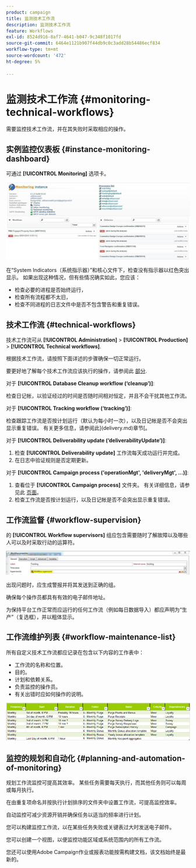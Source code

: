 ```yaml
---
product: campaign
title: 监测技术工作流
description: 监测技术工作流
feature: Workflows
exl-id: 8524d916-8af7-4641-b047-9c348f1017fd
source-git-commit: 6464e1121b907f44db9c0c3add28b54486ecf834
workflow-type: tm+mt
source-wordcount: '472'
ht-degree: 5%

---
```


# 监测技术工作流 {#monitoring-technical-workflows}

需要监控技术工作流，并在其失败时采取相应的操作。

## 实例监控仪表板 {#instance-monitoring-dashboard}

可通过 **[!UICONTROL Monitoring]** 选项卡。

![](assets/monitoring_technical_workflows1.png)

在“System Indicators（系统指示器）”和核心文件下，检查没有指示器以红色突出显示。 如果出现这种情况，但有些情况确实如此，您应该：

* 检查必要的进程是否始终运行，
* 检查所有流程都不太旧，
* 检查不同进程的日志文件中是否不包含警告和重复错误。

## 技术工作流 {#technical-workflows}

技术工作流可从 **[!UICONTROL Administration]** > **[!UICONTROL Production]** > **[!UICONTROL Technical workflows]**.

根据技术工作流，请按照下面详述的步骤确保一切正常运行。

要更好地了解每个技术工作流应该执行的操作，请参阅此 [部分](technical-workflows.md).

对于 **[!UICONTROL Database Cleanup workflow (‘cleanup’)]**:

检查日记帐，以验证经过的时间是否随时间相对恒定，并且不会干扰其他工作流。

对于 **[!UICONTROL Tracking workflow (‘tracking’)]**:

检查跟踪工作流是否按计划运行（默认为每小时一次），以及日记帐是否不会突出显示重复错误。 有关更多信息，请参阅此](delivery.md)章节[。

对于 **[!UICONTROL Deliverability update (‘deliverabilityUpdate’)]**:

1. 检查 **[!UICONTROL Deliverability update]** 工作流每天成功运行并完成。
1. 在日志中验证规则是否定期更新。

对于 **[!UICONTROL Campaign process ('operationMgt', 'deliveryMgt', ...)]**:

1. 查看位于 **[!UICONTROL Campaign process]** 文件夹。 有关详细信息，请参见此 [ 页面](technical-workflows.md)。
1. 检查工作流是否按计划运行，以及日记帐是否不会突出显示重复错误。

## 工作流监督 {#workflow-supervision}

的 **[!UICONTROL Workflow supervisors]** 组应包含需要随时了解故障以及哪些人可以及时采取行动的运算符。

![](assets/monitoring_technical_workflows3.png)

出现问题时，应生成警报并将其发送到正确的组。

确保每个操作员都具有有效的电子邮件地址。

为保持平台工作正常而应运行的任何工作流（例如每日数据导入）都应声明为“生产”（复选框），并以粗体显示。

## 工作流维护列表 {#workflow-maintenance-list}

所有自定义技术工作流都应记录在包含以下内容的工作表中：

* 工作流的名称和位置。
* 目的。
* 计划和依赖关系。
* 负责监控的操作员。
* 有关出错时应如何操作的说明。

![](assets/monitoring_technical_workflows4.png)

## 监控的规划和自动化 {#planning-and-automation-of-monitoring}

规划工作流监控可提高其效率。 某些任务需要每天执行，而其他任务则可以每周或每月执行。

在由重复项命名并按执行计划排序的文件夹中设置工作流，可提高监控效率。

自动监控可减少资源开销并确保任务以适当的频率进行计划。

您可以构建监控工作流，以在某些任务失败或关键表过大时发送电子邮件。

您可以创建一个视图，以便监控功能区域或系统范围内的所有工作流。

您还可以使用Adobe Campaign作业或报表功能按需构建文档，该文档始终是最新的。

